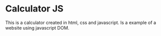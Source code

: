 # **Calculator JS**
This is a calculator created in html, css and javascript.
Is a example of a website using javascript DOM.